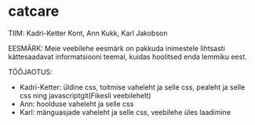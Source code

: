 # catcare
TIIM:
Kadri-Ketter Kont, Ann Kukk, Karl Jakobson

EESMÄRK:
Meie veebilehe eesmärk on pakkuda inimestele lihtsasti kättesaadavat informatsiooni teemal, kuidas hoolitsed enda lemmiku eest.

TÖÖJAOTUS:
- Kadri-Ketter: üldine css, toitmise vaheleht ja selle css, pealeht ja selle css ning javascriptgit(Fikesli veebilehelt)
- Ann: hoolduse vaheleht ja selle css
- Karl: mänguasjade vaheleht ja selle css, veebilehe üles laadimine
